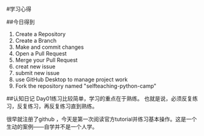 #学习心得

##今日得到
1. Create a Repository
2. Create a Branch
3. Make and commit changes
4. Open a Pull Request
5. Merge your Pull Request
6. creat new issue
7. submit new issue
8. use GitHub Desktop to manage project work
9. Fork the repository named "selfteaching-python-camp"


##认知日记
Day01练习比较简单，学习的重点在于熟练。
也就是说，必须反复练习，反复练习，再反复练习直到熟练。

很早就注册了github ，今天是第一次阅读官方tutorial并练习基本操作。这是一个生动的案例——自学并不是一个人学。
